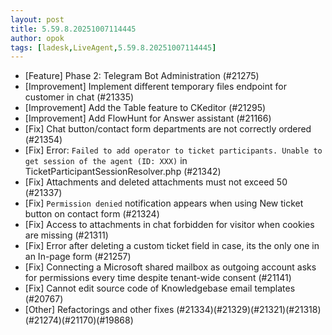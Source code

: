 ```yaml
---
layout: post
title: 5.59.8.20251007114445
author: opok
tags: [ladesk,LiveAgent,5.59.8.20251007114445]
---
```

- [Feature] Phase 2: Telegram Bot Administration (#21275)
- [Improvement] Implement different temporary files endpoint for customer in chat (#21335)
- [Improvement] Add the Table feature to CKeditor (#21295)
- [Improvement] Add FlowHunt for Answer assistant (#21166)
- [Fix] Chat button/contact form departments are not correctly ordered (#21354)
- [Fix] Error: `Failed to add operator to ticket participants. Unable to get session of the agent (ID: XXX)` in TicketParticipantSessionResolver.php (#21342)
- [Fix] Attachments and deleted attachments must not exceed 50 (#21337)
- [Fix] `Permission denied` notification appears when using New ticket button on contact form (#21324)
- [Fix] Access to attachments in chat forbidden for visitor when cookies are missing (#21311)
- [Fix] Error after deleting a custom ticket field in case, its the only one in an In-page form (#21257)
- [Fix] Connecting a Microsoft shared mailbox as outgoing account asks for permissions every time despite tenant-wide consent (#21141)
- [Fix] Cannot edit source code of Knowledgebase email templates (#20767)
- [Other] Refactorings and other fixes (#21334)(#21329)(#21321)(#21318)(#21274)(#21170)(#19868)